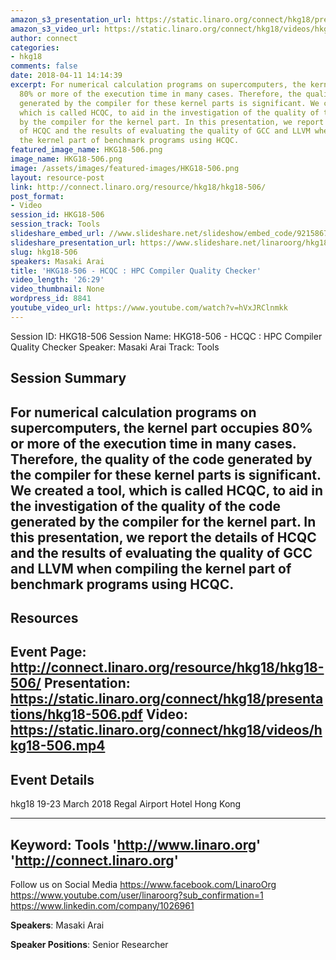 ```yaml
---
amazon_s3_presentation_url: https://static.linaro.org/connect/hkg18/presentations/hkg18-506.pdf
amazon_s3_video_url: https://static.linaro.org/connect/hkg18/videos/hkg18-506.mp4
author: connect
categories:
- hkg18
comments: false
date: 2018-04-11 14:14:39
excerpt: For numerical calculation programs on supercomputers, the kernel part occupies
  80% or more of the execution time in many cases. Therefore, the quality of the code
  generated by the compiler for these kernel parts is significant. We created a tool,
  which is called HCQC, to aid in the investigation of the quality of the code generated
  by the compiler for the kernel part. In this presentation, we report the details
  of HCQC and the results of evaluating the quality of GCC and LLVM when compiling
  the kernel part of benchmark programs using HCQC.
featured_image_name: HKG18-506.png
image_name: HKG18-506.png
image: /assets/images/featured-images/HKG18-506.png
layout: resource-post
link: http://connect.linaro.org/resource/hkg18/hkg18-506/
post_format:
- Video
session_id: HKG18-506
session_track: Tools
slideshare_embed_url: //www.slideshare.net/slideshow/embed_code/92158678
slideshare_presentation_url: https://www.slideshare.net/linaroorg/hkg18506-hcqc-hpc-compiler-quality-checker
slug: hkg18-506
speakers: Masaki Arai
title: 'HKG18-506 - HCQC : HPC Compiler Quality Checker'
video_length: '26:29'
video_thumbnail: None
wordpress_id: 8841
youtube_video_url: https://www.youtube.com/watch?v=hVxJRClnmkk
---
```


Session ID: HKG18-506
Session Name: HKG18-506 - HCQC : HPC Compiler Quality Checker
Speaker: Masaki Arai
Track: Tools


## Session Summary
For numerical calculation programs on supercomputers, the kernel part occupies 80% or more of the execution time in many cases. Therefore, the quality of the code generated by the compiler for these kernel parts is significant. We created a tool, which is called HCQC, to aid in the investigation of the quality of the code generated by the compiler for the kernel part. In this presentation, we report the details of HCQC and the results of evaluating the quality of GCC and LLVM when compiling the kernel part of benchmark programs using HCQC.
---------------------------------------------------
## Resources
Event Page: http://connect.linaro.org/resource/hkg18/hkg18-506/
Presentation: https://static.linaro.org/connect/hkg18/presentations/hkg18-506.pdf
Video: https://static.linaro.org/connect/hkg18/videos/hkg18-506.mp4
 ---------------------------------------------------
## Event Details
hkg18
19-23 March 2018
Regal Airport Hotel Hong Kong

---------------------------------------------------
Keyword: Tools
'http://www.linaro.org'
'http://connect.linaro.org'
---------------------------------------------------
Follow us on Social Media
https://www.facebook.com/LinaroOrg
https://www.youtube.com/user/linaroorg?sub_confirmation=1
https://www.linkedin.com/company/1026961

**Speakers**: Masaki Arai

**Speaker Positions**: Senior Researcher
